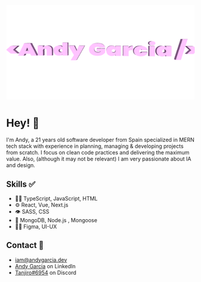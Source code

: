 
<h1 align="center">
  <img src="https://github.com/AndyGaSa/AndyGaSa/blob/main/AndyGarciaGif.gif" alt="Andy Garcia" />
</h1>

# Hey! 👋
I'm Andy, a 21 years old software developer from Spain specialized in MERN tech stack with experience in planning, managing & developing projects from scratch. 
I focus on clean code practices and delivering the maximum value. 
Also, (although it may not be relevant) I am very passionate about IA and design. 


## Skills ✅
- 👨‍💻 TypeScript, JavaScript, HTML
- ⚙️ React, Vue, Next.js
- 👁️ SASS, CSS
- 💽 MongoDB, Node.js , Mongoose
- 💅🏻 Figma, UI-UX

## Contact 📩
- [iam@andygarcia.dev](mailto:iam@andygarcia.dev)
- [Andy Garcia](www.linkedin.com/in/andygarcia-dev) on LinkedIn
- [Tanjiro#6954](./) on Discord
